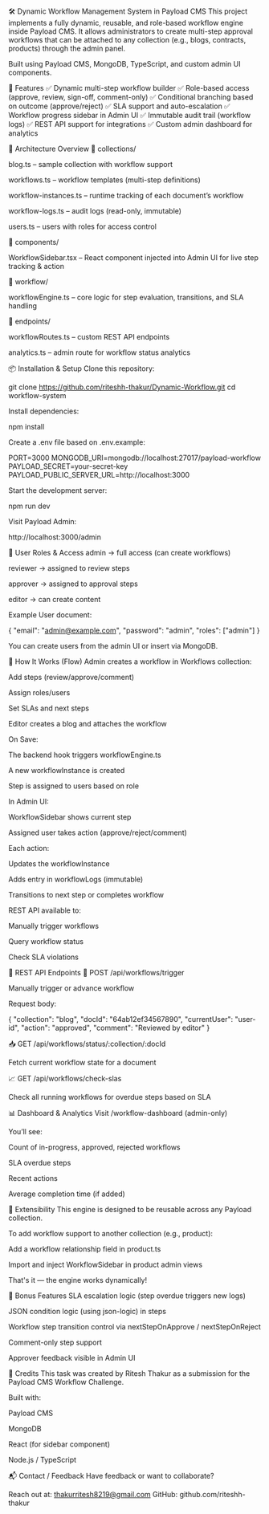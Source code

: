 🛠️ Dynamic Workflow Management System in Payload CMS
This project implements a fully dynamic, reusable, and role-based workflow engine inside Payload CMS. It allows administrators to create multi-step approval workflows that can be attached to any collection (e.g., blogs, contracts, products) through the admin panel.

Built using Payload CMS, MongoDB, TypeScript, and custom admin UI components.

🚀 Features
✅ Dynamic multi-step workflow builder
✅ Role-based access (approve, review, sign-off, comment-only)
✅ Conditional branching based on outcome (approve/reject)
✅ SLA support and auto-escalation
✅ Workflow progress sidebar in Admin UI
✅ Immutable audit trail (workflow logs)
✅ REST API support for integrations
✅ Custom admin dashboard for analytics

🧱 Architecture Overview
📁 collections/

blog.ts – sample collection with workflow support

workflows.ts – workflow templates (multi-step definitions)

workflow-instances.ts – runtime tracking of each document’s workflow

workflow-logs.ts – audit logs (read-only, immutable)

users.ts – users with roles for access control

📁 components/

WorkflowSidebar.tsx – React component injected into Admin UI for live step tracking & action

📁 workflow/

workflowEngine.ts – core logic for step evaluation, transitions, and SLA handling

📁 endpoints/

workflowRoutes.ts – custom REST API endpoints

analytics.ts – admin route for workflow status analytics

📦 Installation & Setup
Clone this repository:

git clone https://github.com/riteshh-thakur/Dynamic-Workflow.git
cd workflow-system

Install dependencies:

npm install

Create a .env file based on .env.example:

PORT=3000
MONGODB_URI=mongodb://localhost:27017/payload-workflow
PAYLOAD_SECRET=your-secret-key
PAYLOAD_PUBLIC_SERVER_URL=http://localhost:3000

Start the development server:

npm run dev

Visit Payload Admin:

http://localhost:3000/admin

👤 User Roles & Access
admin → full access (can create workflows)

reviewer → assigned to review steps

approver → assigned to approval steps

editor → can create content

Example User document:

{
"email": "admin@example.com",
"password": "admin",
"roles": ["admin"]
}

You can create users from the admin UI or insert via MongoDB.

🧪 How It Works (Flow)
Admin creates a workflow in Workflows collection:

Add steps (review/approve/comment)

Assign roles/users

Set SLAs and next steps

Editor creates a blog and attaches the workflow

On Save:

The backend hook triggers workflowEngine.ts

A new workflowInstance is created

Step is assigned to users based on role

In Admin UI:

WorkflowSidebar shows current step

Assigned user takes action (approve/reject/comment)

Each action:

Updates the workflowInstance

Adds entry in workflowLogs (immutable)

Transitions to next step or completes workflow

REST API available to:

Manually trigger workflows

Query workflow status

Check SLA violations

📡 REST API Endpoints
🔁 POST /api/workflows/trigger

Manually trigger or advance workflow

Request body:

{
"collection": "blog",
"docId": "64ab12ef34567890",
"currentUser": "user-id",
"action": "approved",
"comment": "Reviewed by editor"
}

📥 GET /api/workflows/status/:collection/:docId

Fetch current workflow state for a document

📈 GET /api/workflows/check-slas

Check all running workflows for overdue steps based on SLA

📊 Dashboard & Analytics
Visit /workflow-dashboard (admin-only)

You’ll see:

Count of in-progress, approved, rejected workflows

SLA overdue steps

Recent actions

Average completion time (if added)

🧩 Extensibility
This engine is designed to be reusable across any Payload collection.

To add workflow support to another collection (e.g., product):

Add a workflow relationship field in product.ts

Import and inject WorkflowSidebar in product admin views

That's it — the engine works dynamically!

🎁 Bonus Features
SLA escalation logic (step overdue triggers new logs)

JSON condition logic (using json-logic) in steps

Workflow step transition control via nextStepOnApprove / nextStepOnReject

Comment-only step support

Approver feedback visible in Admin UI

🧠 Credits
This task was created by Ritesh Thakur as a submission for the Payload CMS Workflow Challenge.

Built with:

Payload CMS

MongoDB

React (for sidebar component)

Node.js / TypeScript

📬 Contact / Feedback
Have feedback or want to collaborate?

Reach out at: thakurritesh8219@gmail.com
GitHub: github.com/riteshh-thakur

